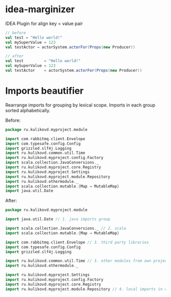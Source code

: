idea-marginizer
===============

IDEA Plugin for align key = value pair

```scala
// before
val test = "Hello world!"
val mySuperValue = 123
val testActor = actorSystem.actorFor(Props(new Producer))

// after
val test         = "Hello world!"
val mySuperValue = 123
val testActor    = actorSystem.actorFor(Props(new Producer))
```


Imports beautifier
==================

Rearrange imports for grouping by lexical scope.
Imports in each group sorted alphabetically.

Before: 
```scala
package ru.kulikovd.myproject.module

import com.rabbitmq.client.Envelope
import com.typesafe.config.Config
import grizzled.slf4j.Logging
import ru.kulikovd.common.util.Time
import ru.kulikovd.myproject.config.Factory
import scala.collection.JavaConversions._
import ru.kulikovd.myproject.core.Registry
import ru.kulikovd.myproject.Settings
import ru.kulikovd.myproject.module.Repository
import ru.kulikovd.othermodule._
import scala.collection.mutable.{Map ⇒ MutableMap}
import java.util.Date
```

After:
```scala
package ru.kulikovd.myproject.module

import java.util.Date // 1. java imports group

import scala.collection.JavaConversions._ // 2. scala 
import scala.collection.mutable.{Map ⇒ MutableMap}

import com.rabbitmq.client.Envelope // 3. third party libraries
import com.typesafe.config.Config
import grizzled.slf4j.Logging

import ru.kulikovd.common.util.Time // 3. other modules from own project
import ru.kulikovd.othermodule._

import ru.kulikovd.myproject.Settings
import ru.kulikovd.myproject.config.Factory
import ru.kulikovd.myproject.core.Registry
import ru.kulikovd.myproject.module.Repository // 4. local imports in current module
```
